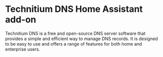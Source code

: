 # Technitium DNS Home Assistant add-on

Technitium DNS is a free and open-source DNS server software that provides a
simple and efficient way to manage DNS records. It is designed to be easy to
use and offers a range of features for both home and enterprise users.
